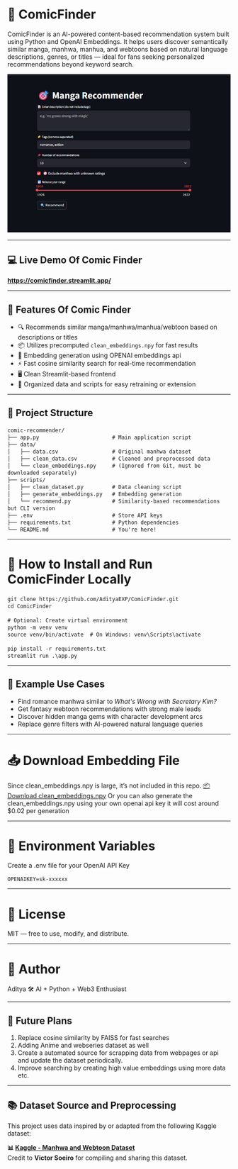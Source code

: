 # 🧠 ComicFinder

ComicFinder is an AI-powered content-based recommendation system built using Python and OpenAI Embeddings. 
It helps users discover semantically similar manga, manhwa, manhua, and webtoons based on natural language descriptions, genres, or titles — ideal for fans seeking personalized recommendations beyond keyword search.

![ComicFinder Preview: Streamlit interface for manga recommendation](asset/img.jpg)

---

## 💻 Live Demo Of Comic Finder
**https://comicfinder.streamlit.app/**

---

## 🚀 Features Of Comic Finder

- 🔍 Recommends similar manga/manhwa/manhua/webtoon based on descriptions or titles
- 📦 Utilizes precomputed `clean_embeddings.npy` for fast results
- 🧠 Embedding generation using OPENAI embeddings api
- ⚡ Fast cosine similarity search for real-time recommendation
- 🖥️ Clean Streamlit-based frontend
- 📁 Organized data and scripts for easy retraining or extension

---

## 📁 Project Structure

```
comic-recommender/
├── app.py                       # Main application script
├── data/
│   ├── data.csv                 # Original manhwa dataset
│   ├── clean_data.csv           # Cleaned and preprocessed data
│   └── clean_embeddings.npy     # (Ignored from Git, must be downloaded separately)
├── scripts/
│   ├── clean_dataset.py         # Data cleaning script
│   ├── generate_embeddings.py   # Embedding generation
│   └── recommend.py             # Similarity-based recommendations but CLI version
├── .env                         # Store API keys 
├── requirements.txt             # Python dependencies
└── README.md                    # You're here!
```

---

# 🔧 How to Install and Run ComicFinder Locally
```
git clone https://github.com/AdityaEXP/ComicFinder.git
cd ComicFinder

# Optional: Create virtual environment
python -m venv venv
source venv/bin/activate  # On Windows: venv\Scripts\activate

pip install -r requirements.txt
streamlit run .\app.py
```

---
## 📌 Example Use Cases
- Find romance manhwa similar to *What's Wrong with Secretary Kim?*
- Get fantasy webtoon recommendations with strong male leads
- Discover hidden manga gems with character development arcs
- Replace genre filters with AI-powered natural language queries

---

# 📥 Download Embedding File
Since clean_embeddings.npy is large, it’s not included in this repo.
[📦 Download clean_embeddings.npy](https://drive.google.com/file/d/1toZRablb8yCVhFrICdU1jQtmYh20mZ9P/view?usp=sharing)
Or you can also generate the clean_embeddings.npy using your own openai api key it will cost around $0.02 per generation

---

# 🔐 Environment Variables
Create a .env file for your OpenAI API Key
```
OPENAIKEY=sk-xxxxxx
```

---

# 📜 License
MIT — free to use, modify, and distribute.

---

# 🤝 Author
Aditya
🛠️ AI + Python + Web3 Enthusiast

---

## 🔮 Future Plans
1. Replace cosine similarity by FAISS for fast searches
2. Adding Anime and webseries dataset as well
3. Create a automated source for scrapping data from webpages or api and update the dataset periodically.
4. Improve searching by creating high value embeddings using more data etc.



---

## 📚 Dataset Source and Preprocessing
This project uses data inspired by or adapted from the following Kaggle dataset:

**📊 [Kaggle - Manhwa and Webtoon Dataset](https://www.kaggle.com/datasets/victorsoeiro/manga-manhwa-and-manhua-dataset/data)**  
Credit to **Victor Soeiro** for compiling and sharing this dataset.
